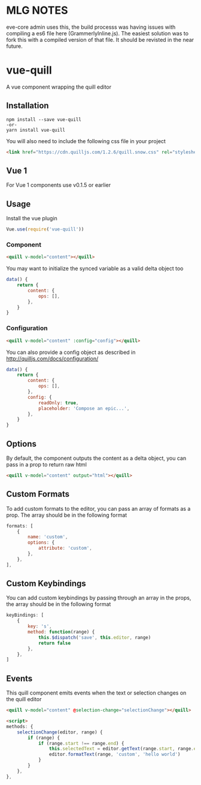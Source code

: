 # MLG NOTES
eve-core admin uses this, the build processs was having issues with compiling a es6 file here (GrammerlyInline.js). The easiest solution was to fork this with a compiled version of that file. It should be revisted in the near future.

# vue-quill
A vue component wrapping the quill editor

## Installation
```
npm install --save vue-quill
-or-
yarn install vue-quill
```

You will also need to include the following css file in your project
```html
<link href="https://cdn.quilljs.com/1.2.6/quill.snow.css" rel="stylesheet">
```

## Vue 1
For Vue 1 components use v0.1.5 or earlier

## Usage
Install the vue plugin
```js
Vue.use(require('vue-quill'))
```
### Component
```html
<quill v-model="content"></quill>
```
You may want to initialize the synced variable as a valid delta object too

```js
data() {
    return {
        content: {
            ops: [],
        },
    }
}
```

### Configuration
```html
<quill v-model="content" :config="config"></quill>
```
You can also provide a config object as described in http://quilljs.com/docs/configuration/

```js
data() {
    return {
        content: {
            ops: [],
        },
        config: {
            readOnly: true,
            placeholder: 'Compose an epic...',
        },
    }
}
```

## Options
By default, the component outputs the content as a delta object, you can pass in a prop to return raw html
```html
<quill v-model="content" output="html"></quill>
```

## Custom Formats
To add custom formats to the editor, you can pass an array of formats as a prop. The array should be in the following format
```js
formats: [
    {
        name: 'custom',
        options: {
            attribute: 'custom',
        },
    },
],
```

## Custom Keybindings
You can add custom keybindings by passing through an array in the props, the array should be in the following format
```js
keyBindings: [
    {
        key: 's',
        method: function(range) {
            this.$dispatch('save', this.editor, range)
            return false        
        },
    },
]
```

## Events
This quill component emits events when the text or selection changes on the quill editor
```html
<quill v-model="content" @selection-change="selectionChange"></quill>

<script>
methods: {
    selectionChange(editor, range) {
        if (range) {
            if (range.start !== range.end) {
                this.selectedText = editor.getText(range.start, range.end)
                editor.formatText(range, 'custom', 'hello world')
            }
        }
    },
},
```
